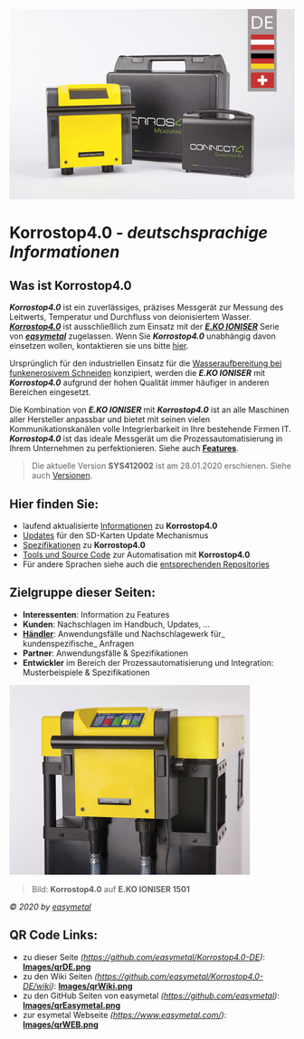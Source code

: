 ![**Korrostop4.0** - Deutsch](Images/Korrostop4.0de.jpg)

# **Korrostop4.0** - _deutschsprachige Informationen_

## Was ist **Korrostop4.0**

_**Korrostop4.0**_ ist ein zuverlässiges, präzises Messgerät zur Messung des Leitwerts, Temperatur und Durchfluss von deionisiertem Wasser. [_**Korrostop4.0**_](https://www.easymetal.com/produkte/korrostop-40/korrostop-40.html) ist ausschließlich zum Einsatz mit der [_**E.KO IONISER**_](https://www.easymetal.com/produkte/eko-ioniser/anwendungsbereiche.html) Serie von [_**easymetal**_](https://www.easymetal.com/) zugelassen. Wenn Sie _**Korrostop4.0**_ unabhängig davon einsetzen wollen, kontaktieren sie uns bitte [hier](https://www.easymetal.com/unternehmen/kontakt.html).


Ursprünglich für den industriellen Einsatz für die [Wasseraufbereitung bei funkenerosivem Schneiden](https://www.easymetal.com/branchenloesungen/edm/prozesswasser-erodiermaschine-optimale-wasserqualitaet.html) konzipiert, werden die _**E.KO IONISER**_ mit _**Korrostop4.0**_ aufgrund der hohen Qualität immer häufiger in anderen Bereichen eingesetzt.

Die Kombination von _**E.KO IONISER**_ mit _**Korrostop4.0**_ ist an alle Maschinen aller Hersteller anpassbar und bietet mit seinen vielen Kommunikationskanälen volle Integrierbarkeit in Ihre bestehende Firmen IT. _**Korrostop4.0**_ ist das ideale Messgerät um die Prozessautomatisierung in Ihrem Unternehmen zu perfektionieren. Siehe auch [**Features**](Alle-Features).

> Die aktuelle Version **SYS412002** ist am 28.01.2020 erschienen. Siehe auch [Versionen](../../wiki/Versionen).

## Hier finden Sie:
* laufend aktualisierte [Informationen](../../wiki) zu **Korrostop4.0**
* [Updates](Updates) für den SD-Karten Update Mechanismus
* [Spezifikationen](../../wiki) zu **Korrostop4.0**
* [Tools und Source Code](IntegrationSamples) zur Automatisation mit **Korrostop4.0**
* Für andere Sprachen siehe auch die [entsprechenden Repositories](https://github.com/easymetal?tab=repositories)

## Zielgruppe dieser Seiten:
* **Interessenten**: Information zu Features
* **Kunden**: Nachschlagen im Handbuch, Updates, ...
* **[Händler](https://www.easymetal.com/wasseraufbereitung-haendlersuche.html)**: Anwendungsfälle und Nachschlagewerk für_ kundenspezifische_ Anfragen
* **Partner**: Anwendungsfälle & Spezifikationen
* **Entwickler** im Bereich der Prozessautomatisierung und Integration: Musterbeispiele & Spezifikationen

![Bild Korrostop4.0 auf E.KO IONISER 1501](Images/K4-head1.jpg)
> Bild: **Korrostop4.0** auf **E.KO IONISER 1501** 

_© 2020 by [easymetal](https://www.easymetal.com/)_

## QR Code Links:
* zu dieser Seite _(https://github.com/easymetal/Korrostop4.0-DE)_: **[Images/qrDE.png](Images/qrDE.png)**
* zu den Wiki Seiten _(https://github.com/easymetal/Korrostop4.0-DE/wiki)_: **[Images/qrWiki.png](Images/qrWiki.png)**
* zu den GitHub Seiten von easymetal _(https://github.com/easymetal)_: **[Images/qrEasymetal.png](Images/qrEasymetal.png)**
* zur esymetal Webseite _(https://www.easymetal.com/)_: **[Images/qrWEB.png](Images/qrWEB.png)**
